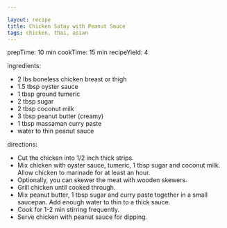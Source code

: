 ```yaml
---

layout: recipe
title: Chicken Satay with Peanut Sauce
tags: chicken, thai, asian
---
```


prepTime: 10 min
cookTime: 15 min
recipeYield: 4

ingredients:
- 2 lbs boneless chicken breast or thigh
- 1.5 tbsp oyster sauce
- 1 tbsp ground tumeric
- 2 tbsp sugar
- 2 tbsp coconut milk
- 3 tbsp peanut butter (creamy)
- 1 tbsp massaman curry paste
- water to thin peanut sauce

directions:
- Cut the chicken into 1/2 inch thick strips.
- Mix chicken with oyster sauce, tumeric, 1 tbsp sugar and coconut milk.  Allow chicken to marinade for at least an hour.
- Optionally, you can skewer the meat with wooden skewers.
- Grill chicken until cooked through.
- Mix peanut butter, 1 tbsp sugar and curry paste together in a small saucepan.  Add enough water to thin to a thick sauce.
- Cook for 1-2 min stirring frequently.
- Serve chicken with peanut sauce for dipping.
